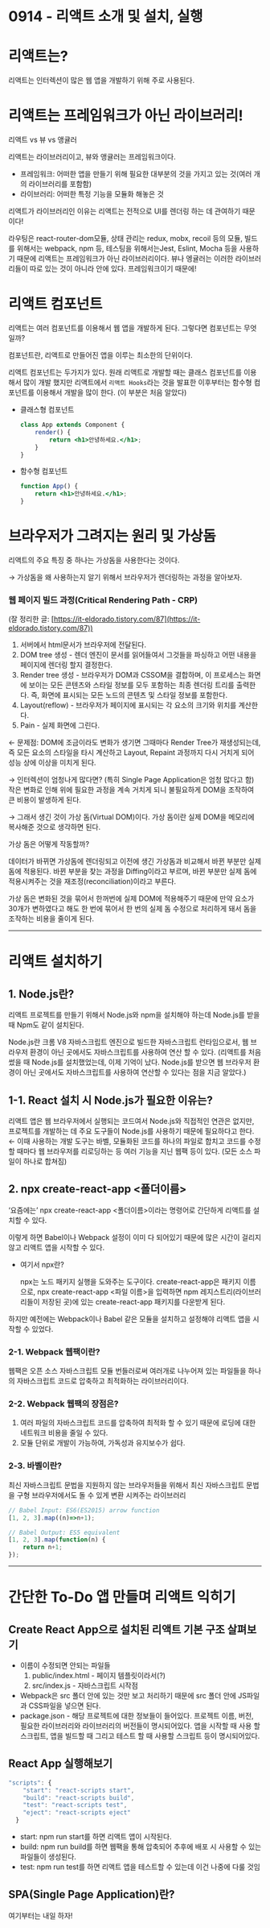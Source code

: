 # 0914 - 리액트 소개 및 설치, 실행

# 리액트는?

리액트는 인터렉션이 많은 웹 앱을 개발하기 위해 주로 사용된다.

# 리액트는 프레임워크가 아닌 라이브러리!

리액트 vs 뷰 vs 앵귤러

리액트는 라이브러리이고, 뷰와 앵귤러는 프레임워크이다. 

- 프레임워크: 어떠한 앱을 만들기 위해 필요한 대부분의 것을 가지고 있는 것(여러 개의 라이브러리를 포함함)
- 라이브러리: 어떠한 특정 기능을 모듈화 해놓은 것

리액트가 라이브러리인 이유는 리액트는 전적으로 UI를 렌더링 하는 데 관여하기 때문이다!

라우팅은 react-router-dom모듈, 상태 관리는 redux, mobx, recoil 등의 모듈, 빌드를 위해서는 webpack, npm 등, 테스팅을 위해서는Jest, Eslint, Mocha 등을 사용하기 때문에 리액트는 프레임워크가 아닌 라이브러리이다. 뷰나 엥귤러는 이러한 라이브러리들이 따로 있는 것이 아니라 안에 있다. 프레임워크이기 때문에!

# 리액트 컴포넌트

리액트는 여러 컴포넌트를 이용해서 웹 앱을 개발하게 된다. 그렇다면 컴포넌트는 무엇일까?

컴포넌트란, 리액트로 만들어진 앱을 이루는 최소한의 단위이다. 

리액트 컴포넌트는 두가지가 있다. 원래 리액트로 개발할 때는 클래스 컴포넌트를 이용해서 많이 개발 했지만 리액트에서 `리액트 Hooks`라는 것을 발표한 이후부터는 함수형 컴포넌트를 이용해서 개발을 많이 한다. (이 부분은 처음 알았다)

- 클래스형 컴포넌트
    
    ```jsx
    class App extends Component {
    	render() {
    		return <h1>안녕하세요.</h1>;
    	}
    }
    ```
    
- 함수형 컴포넌트
    
    ```jsx
    function App() {
    	return <h1>안녕하세요.</h1>;
    }
    ```
    

# 브라우저가 그려지는 원리 및 가상돔

리액트의 주요 특징 중 하나는 가상돔을 사용한다는 것이다.  

→ 가상돔을 왜 사용하는지 알기 위해서 브라우저가 렌더링하는 과정을 알아보자.

### 웹 페이지 빌드 과정(Critical Rendering Path - CRP)

(잘 정리한 글: [https://it-eldorado.tistory.com/87](https://it-eldorado.tistory.com/87))

1. 서버에서 html문서가 브라우저에 전달된다.
2. DOM tree 생성 - 렌더 엔진이 문서를 읽어들여서 그것들을 파싱하고 어떤 내용을 페이지에 렌더링 할지 결정한다. 
3. Render tree 생성 - 브라우저가 DOM과 CSSOM을 결합하며, 이 프로세스는 화면에 보이는 모든 콘텐츠와 스타일 정보를 모두 포함하는 최종 렌더링 트리를 출력한다. 즉, 화면에 표시되는 모든 노드의 콘텐츠 및 스타일 정보를 포함한다.
4. Layout(reflow) - 브라우저가 페이지에 표시되는 각 요소의 크기와 위치를 계산한다.
5. Pain - 실제 화면에 그린다. 

← 문제점: DOM에 조금이라도 변화가 생기면 그때마다 Render Tree가 재생성되는데, 즉 모든 요소의 스타일을 타시  계산하고 Layout, Repaint 과정까지 다시 거치게 되어 성능 상에 이상을 미치게 된다. 

→ 인터렉션이 엄청나게 많다면? (특히 Single Page Application은 엄청 많다고 함) 작은 변화로 인해 위에 필요한 과정을 계속 거치게 되니 불필요하게 DOM을 조작하여 큰 비용이 발생하게 된다.

→ 그래서 생긴 것이 가상 돔(Virtual DOM)이다. 가상 돔이란 실제 DOM을 메모리에 복사해준 것으로 생각하면 된다. 

가상 돔은 어떻게 작동할까?

데이터가 바뀌면 가상돔에 렌더링되고 이전에 생긴 가상돔과 비교해서 바뀐 부분만 실제 돔에 적용된다. 바뀐 부분을 찾는 과정을 Diffing이라고 부르며, 바뀐 부분만 실제 돔에 적용시켜주는 것을 재조정(reconciliation)이라고 부른다. 

가상 돔은 변화된 것을 묶어서 한꺼번에 실제 DOM에 적용해주기 때문에 만약 요소가 30개가 변하였다고 해도 한 번에 묶어서 한 번의 실제 돔 수정으로 처리하게 돼서 돔을 조작하는 비용을 줄이게 된다.

---

# 리액트 설치하기

## 1. Node.js란?

리액트 프로젝트를 만들기 위해서 Node.js와 npm을 설치해야 하는데 Node.js를 받을 때 Npm도 같이 설치된다. 

Node.js란 크롬 V8 자바스크립트 엔진으로 빌드한 자바스크립트 런타임으로서, 웹 브라우저 환경이 아닌 곳에서도 자바스크립트를 사용하여 연산 할 수 있다. (리액트를 처음 썼을 때 Node.js를 설치했었는데, 이제 기억이 났다. Node.js를 받으면 웹 브라우저 환경이 아닌 곳에서도 자바스크립트를 사용하여 연산할 수 있다는 점을 지금 알았다.)

## 1-1. React 설치 시 Node.js가 필요한 이유는?

리액트 앱은 웹 브라우저에서 실행되는 코드여서 Node.js와 직접적인 연관은 없지만, 프로젝트를 개발하는 데 주요 도구들이 Node.js를 사용하기 때문에 필요하다고 한다. ← 이때 사용하는 개발 도구는 바벨, 모듈화된 코드를 하나의 파일로 합치고 코드를 수정할 때마다 웹 브라우저를 리로딩하는 등 여러 기능을 지닌 웹팩 등이 있다. (모든 소스 파일이 하나로 합쳐짐)

## 2. npx create-react-app <폴더이름>

‘요즘에는’ npx create-react-app <폴더이름>이라는 명령어로 간단하게 리액트를 설치할 수 있다. 

이렇게 하면 Babel이나 Webpack 설정이 이미 다 되어있기 때문에 많은 시간이 걸리지 않고 리액트 앱을 시작할 수 있다. 

- 여기서 npx란?
    
    npx는 노드 패키지 실행을 도와주는 도구이다. create-react-app은 패키지 이름으로, npx create-react-app <파일 이름>을 입력하면 npm 레지스트리(라이브러리들이 저장된 곳)에 있는 create-react-app 패키지를 다운받게 된다. 
    

하지만 예전에는 Webpack이나 Babel 같은 모듈을 설치하고 설정해야 리액트 앱을 시작할 수 있었다. 

### 2-1. Webpack 웹팩이란?

웹팩은 오픈 소스 자바스크립트 모듈 번들러로써 여러개로 나누어져 있는 파일들을 하나의 자바스크립트 코드로 압축하고 최적화하는 라이브러리이다. 

### 2-2. Webpack 웹팩의 장점은?

1. 여러 파일의 자바스크립트 코드를 압축하여 최적화 할 수 있기 때문에 로딩에 대한 네트워크 비용을 줄일 수 있다. 
2. 모듈 단위로 개발이 가능하여, 가독성과 유지보수가 쉽다. 

### 2-3. 바벨이란?

최신 자바스크립트 문법을 지원하지 않는 브라우저들을 위해서 최신 자바스크립트 문법을 구형 브라우저에서도 돌 수 있게 변환 시켜주는 라이브러리

```jsx
// Babel Input: ES6(ES2015) arrow function
[1, 2, 3].map((n)=>n+1);

// Babel Output: ES5 equivalent
[1, 2, 3].map(function(n) {
	return n+1;
});
```

---

# 간단한 To-Do 앱 만들며 리액트 익히기

## Create React App으로 설치된 리액트 기본 구조 살펴보기

- 이름이 수정되면 안되는 파일들
    1. public/index.html - 페이지 템플릿이라서(?)
    2. src/index.js - 자바스크립트 시작점
- Webpack은 src 폴더 안에 있는 것만 보고 처리하기 때문에 src 폴더 안에 JS파일과 CSS파일을 넣으면 된다.
- package.json - 해당 프로젝트에 대한 정보들이 들어있다. 프로젝트 이름, 버전, 필요한 라이브러리와 라이브러리의 버전들이 명시되어있다. 앱을 시작할 때 사용 할 스크립트, 앱을 빌드할 때 그리고 테스트 할 때 사용할 스크립트 등이 명시되어있다.

## React App 실행해보기

```jsx
"scripts": {
    "start": "react-scripts start",
    "build": "react-scripts build",
    "test": "react-scripts test",
    "eject": "react-scripts eject"
  }
```

- start: npm run start를 하면 리액트 앱이 시작된다.
- build: npm run build를 하면 웹팩을 통해 압축되어 추후에 배포 시 사용할 수 있는 파일들이 생성된다.
- test: npm run test를 하면 리액트 앱을 테스트할 수 있는데 이건 나중에 다룰 것임

## SPA(Single Page Application)란?

여기부터는 내일 하자!